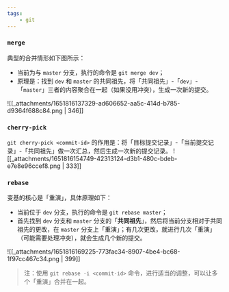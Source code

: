 ```yaml
---
tags:
    - git
---
```



### `merge`
典型的合并情形如下图所示：

- 当前为与 `master` 分支，执行的命令是 `git merge dev`；
- 原理是：找到 `dev` 和 `master` 的共同祖先，将「共同祖先」-「`dev`」-「`master`」三者的内容聚合在一起（如果没用冲突），生成一次新的提交。

![[_attachments/1651816137329-ad606652-aa5c-414d-b785-d9364f688c84.png | 346]]


### `cherry-pick`
`git cherry-pick <commit-id>` 的作用是：将「目标提交记录」-「当前提交记录」-「共同祖先」做一次汇总，然后生成一次新的提交记录。
![[_attachments/1651816154749-42313124-d3b1-480c-bdeb-e7e8e96ccef8.png | 333]]


### `rebase`
变基的核心是「重演」，具体原理如下：

- 当前位于 `dev` 分支，执行的命令是 `git rebase master`；
- 首先找到 `dev` 分支和 `master` 分支的「**共同祖先**」，然后将当前分支相对于共同祖先的更改，在 `master` 分支上「重演」；有几次更改，就进行几次「重演」（可能需要处理冲突），就会生成几个新的提交。

![[_attachments/1651816169225-773fac34-8907-4be4-bc68-1f97cc467c34.png | 399]]

> 注：使用 `git rebase -i <commit-id>` 命令，进行适当的调整，可以让多个「重演」合并在一起。

